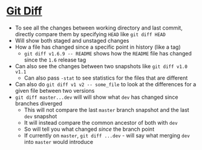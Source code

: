 # [Git Diff](https://jaimeiniesta.github.io/learn.github.com/p/diff.html)

* To see all the changes between working directory and last commit, directly compare them by specifying `HEAD` like `git diff HEAD`
* Will show both staged and unstaged changes
* How a file has changed since a specific point in history (like a tag)
  * `git diff v1.6.9 -- README` shows how the `README` file has changed since the `1.6` release tag
* Can also see the changes between two snapshots like `git diff v1.0 v1.1`
  * Can also pass `-stat` to see statistics for the files that are different
* Can also do `git diff v1 v2 -- some_file` to look at the differences for a given file between two versions
* `git diff master...dev` will will show what `dev` has changed since branches diverged
  * This will not compare the last `master` branch snapshot and the last `dev` snapshot
  * It will instead compare the common ancestor of both with `dev`
  * So will tell you what changed _since_ the branch point
  * If currently on `master`, `git diff ...dev` - will say what merging `dev` into `master` would introduce
